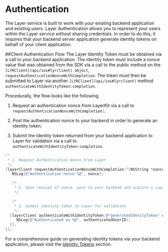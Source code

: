 # Authentication

The Layer service is built to work with your existing backend application and existing users. Layer Authentication allows you to represent your users within the Layer service without sharing credentials. In order to do this, it requires that your backend server application generate identity tokens on behalf of your client application.

##Client Authentication Flow
The Layer Identity Token must be obtained via a call to your backend application. The identity token must include a nonce value that was obtained from the SDK via a call to the public method on the `[LYRClient](api/ios#lyrclient) object`, `requestAuthenticationNonceWithCompletion`. The token must then be submitted to Layer via another `[LYRClient](api/ios#lyrclient)` method `authenticateWithIdentityToken:completion`.

Procedurally, the flow looks like the following.

1. Request an authentication nonce from LayerKit via a call to `requestAuthenticationNonceWithCompletion:`.

2. Post the authentication nonce to your backend in order to generate an identity token.

3. Submit the identity token returned from your backend application to Layer for validation via a call to `authenticateWithIdentityToken:completion`.

```objectivec
/*
 * 1. Request Authentication Nonce From Layer
 */
[layerClient requestAuthenticationNonceWithCompletion:^(NSString *nonce, NSError *error) {
   NSLog(@"Authentication nonce %@", nonce);

   /*
    * 2. Upon receipt of nonce, post to your backend and acquire a Layer identityToken  
    */

   /*
    * 3. Submit identity token to Layer for validation
    */
  [layerClient authenticateWithIdentityToken:@"generatedIdenityToken" completion:^(NSString *authenticatedUserID, NSError *error) {
     NSLog(@"Authenticated as %@", authenticatedUserID);
  }];
}];
```

For a comprehensive guide on generating identity tokens via your backend application, please visit the [Identity Tokens](/docs/getting-started#identity-tokens) section.
